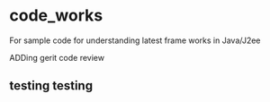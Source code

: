 # code_works
For sample code for understanding latest frame works in Java/J2ee

ADDing gerit code review
## testing testing
